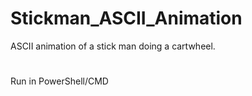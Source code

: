# Stickman_ASCII_Animation
ASCII animation of a stick man doing a cartwheel.
#
Run in PowerShell/CMD
